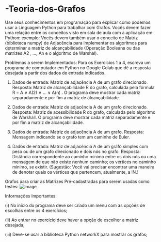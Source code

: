 # -Teoria-dos-Grafos
Use seus conhecimentos em programação para explicar como podemos usar a Linguagem Python
para trabalhar com Grafos. Vocês devem fazer uma relação entre os conceitos visto em sala de aula 
com a aplicação em Python: exemplo: Vocês devem também usar o conceito de Matriz (biblioteca 
numpy) de Adjacência para implementar os algoritmos para determinar a matriz de alcançabilidade 
(Operação Booleana ou das matrizes A2
, ..., An e o algoritmo de Warshal).

Problemas a serem Implementados:
Para os Exercícios 1 a 4, escreva um programa de computador em Python no Google Colab que 
dê a resposta desejada a partir dos dados de entrada indicados. 

1. Dados de entrada: Matriz de adjacência A de um grafo direcionado. 
Resposta: Matriz de alcançabilidade R do grafo, calculada pela fórmula R = A ∨ A(2) ∨ ... ∨
A(n) . O programa deve mostrar cada matriz separadamente e por fim a matriz de 
alcançabilidade.

2. Dados de entrada: Matriz de adjacência A de um grafo direcionado. 
Resposta: Matriz de acessibilidade R do grafo, calculada pelo algoritmo de Warshall. O 
programa deve mostrar cada matriz separadamente e por fim a matriz de alcançabilidade.

3. Dados de entrada: Matriz de adjacência A de um grafo. 
Resposta: Mensagem indicando se o grafo tem um caminho de Euler. 

4. Dados de entrada: Matriz de adjacência A de um grafo simples com peso ou de um grafo 
direcionado e dois nós no grafo. 
Resposta: Distância correspondente ao caminho mínimo entre os dois nós ou uma 
mensagem de que não existe nenhum caminho; os vértices no caminho mínimo, se existir. 
(Sugestão: Você vai precisar encontrar uma maneira de denotar quais os vértices que 
pertencem, atualmente, a IN.) 

Grafos para criar as Matrizes Pré-cadastradas para serem usadas como testes:
![image](https://github.com/Dihh-barret/-Teoria-dos-Grafos/assets/66051980/f09ee012-3365-491a-96bc-f1a519ebf513)


Informações Importantes:

(i) No início do programa deve ser criado um menu com as opções de escolhas entre os 4 exercícios;

(ii) Ao entrar no exercício deve haver a opção de escolher a matriz desejada;

(iii) Deve-se usar a biblioteca Python networkX para mostrar os grafos;
